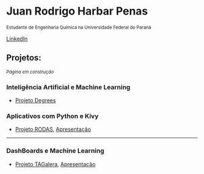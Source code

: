 # Juan Rodrigo Harbar Penas
<sub>Estudante de Engenharia Química na Universidade Federal do Paraná</sub>

[LinkedIn](https://www.linkedin.com/in/juan-rodrigo-harbar-penas-296321129/)



## Projetos:
<sub>*Página em construção*</sub>
### Inteligência Artificial e Machine Learning
* [Projeto Degrees](https://github.com/jhpenas/degrees/blob/master/degrees.ipynb)

### Aplicativos com Python e Kivy
* [Projeto RODAS](https://github.com/jhpenas/RodasHackathonCCR/blob/master/README.md), [Apresentação](https://www.youtube.com/watch?v=Nlq4Cp8vDIk&feature=youtu.be)
---
### DashBoards e Machine Learning
* [Projeto TAGalera](https://github.com/jhpenas/dashboard-megahack3/blob/master/README.md), [Apresentação](https://www.youtube.com/watch?v=E8EyqLHNyJU)



